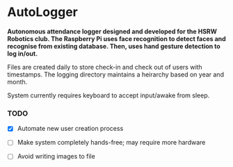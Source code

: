 # AutoLogger
**Autonomous attendance logger designed and developed for the HSRW Robotics club. The Raspberry Pi uses face recognition to detect faces and recognise from existing database. Then, uses hand gesture detection to log in/out.**

Files are created daily to store check-in and check out of users with timestamps. The logging directory maintains a heirarchy based on year and month.

System currently requires keyboard to accept input/awake from sleep.

### TODO
- [x] Automate new user creation process
- [ ] Make system completely hands-free; may require more hardware
- [ ] Avoid writing images to file

